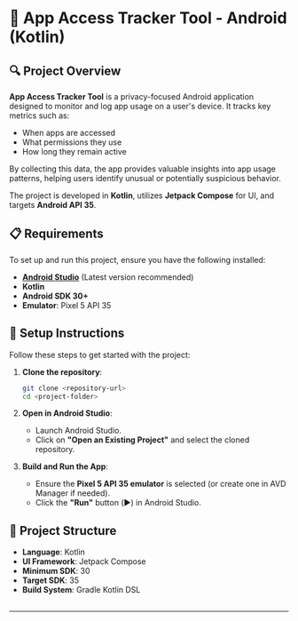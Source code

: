 # 📱 App Access Tracker Tool - Android (Kotlin)

## 🔍 Project Overview

**App Access Tracker Tool** is a privacy-focused Android application designed to monitor and log app usage on a user's device. It tracks key metrics such as:

- When apps are accessed
- What permissions they use
- How long they remain active

By collecting this data, the app provides valuable insights into app usage patterns, helping users identify unusual or potentially suspicious behavior.&#x20;

The project is developed in **Kotlin**, utilizes **Jetpack Compose** for UI, and targets **Android API 35**.

## 📋 Requirements

To set up and run this project, ensure you have the following installed:

- **[Android Studio](https://developer.android.com/studio)** (Latest version recommended)
- **Kotlin**
- **Android SDK 30+**
- **Emulator**: Pixel 5 API 35

## 🚀 Setup Instructions

Follow these steps to get started with the project:

1. **Clone the repository**:

   ```sh
   git clone <repository-url>
   cd <project-folder>
   ```

2. **Open in Android Studio**:

   - Launch Android Studio.
   - Click on **"Open an Existing Project"** and select the cloned repository.

3. **Build and Run the App**:

   - Ensure the **Pixel 5 API 35 emulator** is selected (or create one in AVD Manager if needed).
   - Click the **"Run"** button (▶️) in Android Studio.

## 📁 Project Structure

- **Language**: Kotlin
- **UI Framework**: Jetpack Compose
- **Minimum SDK**: 30
- **Target SDK**: 35
- **Build System**: Gradle Kotlin DSL

##

---
